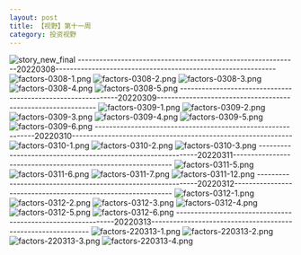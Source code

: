 ```yaml
---
layout: post
title: 【视野】第十一周
category: 投资视野
---
```

![story_new_final](http://r8s97vm6g.hd-bkt.clouddn.com/img/story_new_final_0322.png)
-------------------------------------------------------------20220308-------------------------------------------------------------
![factors-0308-1.png](http://r8s97vm6g.hd-bkt.clouddn.com/img/factors-0308-1.png)
![factors-0308-2.png](http://r8s97vm6g.hd-bkt.clouddn.com/img/factors-0308-2.png)
![factors-0308-3.png](http://r8s97vm6g.hd-bkt.clouddn.com/img/factors-0308-3.png)
![factors-0308-4.png](http://r8s97vm6g.hd-bkt.clouddn.com/img/factors-0308-4.png)
![factors-0308-5.png](http://r8s97vm6g.hd-bkt.clouddn.com/img/factors-0308-5.png)
-------------------------------------------------------------20220309-------------------------------------------------------------
![factors-0309-1.png](http://r8s97vm6g.hd-bkt.clouddn.com/img/factors-0309-1.png)
![factors-0309-2.png](http://r8s97vm6g.hd-bkt.clouddn.com/img/factors-0309-2.png)
![factors-0309-3.png](http://r8s97vm6g.hd-bkt.clouddn.com/img/factors-0309-3.png)
![factors-0309-4.png](http://r8s97vm6g.hd-bkt.clouddn.com/img/factors-0309-4.png)
![factors-0309-5.png](http://r8s97vm6g.hd-bkt.clouddn.com/img/factors-0309-5.png)
![factors-0309-6.png](http://r8s97vm6g.hd-bkt.clouddn.com/img/factors-0309-6.png)
-------------------------------------------------------------20220310-------------------------------------------------------------
![factors-0310-1.png](http://r8s97vm6g.hd-bkt.clouddn.com/img/factors-0310-1.png)
![factors-0310-2.png](http://r8s97vm6g.hd-bkt.clouddn.com/img/factors-0310-2.png)
![factors-0310-3.png](http://r8s97vm6g.hd-bkt.clouddn.com/img/factors-0310-3.png)
-------------------------------------------------------------20220311-------------------------------------------------------------
![factors-0311-5.png](http://r8s97vm6g.hd-bkt.clouddn.com/img/factors-0311-5.png)
![factors-0311-6.png](http://r8s97vm6g.hd-bkt.clouddn.com/img/factors-0311-6.png)
![factors-0311-7.png](http://r8s97vm6g.hd-bkt.clouddn.com/img/factors-0311-7.png)
![factors-0311-12.png](http://r8s97vm6g.hd-bkt.clouddn.com/img/factors-0311-12.png)
-------------------------------------------------------------20220312-------------------------------------------------------------
![factors-0312-1.png](http://r8s97vm6g.hd-bkt.clouddn.com/img/factors-0312-1.png)
![factors-0312-2.png](http://r8s97vm6g.hd-bkt.clouddn.com/img/factors-0312-2.png)
![factors-0312-3.png](http://r8s97vm6g.hd-bkt.clouddn.com/img/factors-0312-3.png)
![factors-0312-4.png](http://r8s97vm6g.hd-bkt.clouddn.com/img/factors-0312-4.png)
![factors-0312-5.png](http://r8s97vm6g.hd-bkt.clouddn.com/img/factors-0312-5.png)
![factors-0312-6.png](http://r8s97vm6g.hd-bkt.clouddn.com/img/factors-0312-6.png)
-------------------------------------------------------------20220313-------------------------------------------------------------
![factors-220313-1.png](http://r8s97vm6g.hd-bkt.clouddn.com/img/factors-220313-1.png)
![factors-220313-2.png](http://r8s97vm6g.hd-bkt.clouddn.com/img/factors-220313-2.png)
![factors-220313-3.png](http://r8s97vm6g.hd-bkt.clouddn.com/img/factors-220313-3.png)
![factors-220313-4.png](http://r8s97vm6g.hd-bkt.clouddn.com/img/factors-220313-4.png)



  





